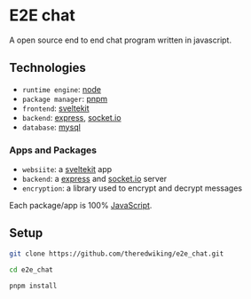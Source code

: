 
# E2E chat
A open source end to end chat program written in javascript.

## Technologies
- `runtime engine`: [node](https://nodejs.org/)
- `package manager`: [pnpm](https://pnpm.io/)
- `frontend`: [sveltekit](https://kit.svelte.dev/)
- `backend`: [express](https://expressjs.com/), [socket.io](https://socket.io/)
- `database`: [mysql](https://www.mysql.com/)

### Apps and Packages
- `websiite`: a [sveltekit](https://kit.svelte.dev/) app
- `backend`: a [express](https://expressjs.com/) and [socket.io](https://socket.io/) server
- `encryption`: a library used to encrypt and decrypt messages

Each package/app is 100% [JavaScript](https://www.javascript.com/).

## Setup
```bash
git clone https://github.com/theredwiking/e2e_chat.git

cd e2e_chat

pnpm install
```